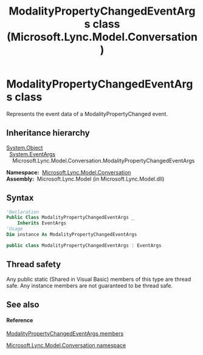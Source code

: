 ﻿---
title: ModalityPropertyChangedEventArgs class (Microsoft.Lync.Model.Conversation)
TOCTitle: ModalityPropertyChangedEventArgs class
ms:assetid: T:Microsoft.Lync.Model.Conversation.ModalityPropertyChangedEventArgs_DI_3_UC_OCS14MrefLyncWPF
ms:mtpsurl: https://msdn.microsoft.com/en-us/library/microsoft.lync.model.conversation.modalitypropertychangedeventargs_di_3_uc_ocs14mreflyncwpf(v=office.15)
ms:contentKeyID: 48601933
ms.date: 07/28/2014
mtps_version: v=office.15
f1_keywords:
- Microsoft.Lync.Model.Conversation.ModalityPropertyChangedEventArgs
dev_langs:
- CSharp
- JScript
- VB
- other
---

# ModalityPropertyChangedEventArgs class

Represents the event data of a ModalityPropertyChanged event.

## Inheritance hierarchy

[System.Object](http://msdn2.microsoft.com/en-us/library/e5kfa45b)  
  [System.EventArgs](http://msdn2.microsoft.com/en-us/library/118wxtk3)  
    Microsoft.Lync.Model.Conversation.ModalityPropertyChangedEventArgs  

**Namespace:**  [Microsoft.Lync.Model.Conversation](microsoft-lync-model-conversation-namespace_2.md)  
**Assembly:**  Microsoft.Lync.Model (in Microsoft.Lync.Model.dll)

## Syntax

``` vb
'Declaration
Public Class ModalityPropertyChangedEventArgs _
    Inherits EventArgs
'Usage
Dim instance As ModalityPropertyChangedEventArgs
```

``` csharp
public class ModalityPropertyChangedEventArgs : EventArgs
```

## Thread safety

Any public static (Shared in Visual Basic) members of this type are thread safe. Any instance members are not guaranteed to be thread safe.

## See also

#### Reference

[ModalityPropertyChangedEventArgs members](modalitypropertychangedeventargs-members-microsoft-lync-model-conversation_2.md)

[Microsoft.Lync.Model.Conversation namespace](microsoft-lync-model-conversation-namespace_2.md)

